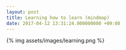 ```yaml
---
layout: post
title: Learning how to learn (mindmap)
date: 2017-04-12 13:31:24.000000000 +09:00
---
```



 {% img assets/images/learning.png %}
